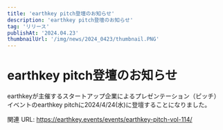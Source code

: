 ```yaml
---
title: 'earthkey pitch登壇のお知らせ'
description: 'earthkey pitch登壇のお知らせ'
tag: 'リリース'
publishAt: '2024.04.23'
thumbnailUrl: '/img/news/2024_0423/thumbnail.PNG'
---
```


# earthkey pitch登壇のお知らせ

earthkeyが主催するスタートアップ企業によるプレゼンテーション（ピッチ）イベントのearthkey pitchに2024/4/24(水)に登壇することになりました。

関連 URL: https://earthkey.events/events/earthkey-pitch-vol-114/
